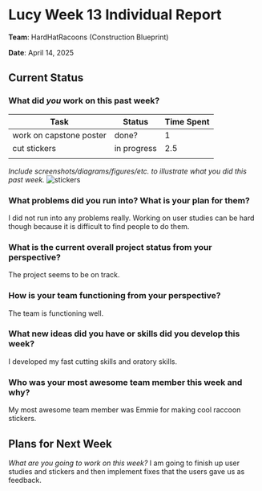 # Lucy Week 13 Individual Report

**Team**: HardHatRacoons (Construction Blueprint)

**Date**:  April 14, 2025

## Current Status

### What did _you_ work on this past week?

| Task | Status | Time Spent |
| ---- | ------ | ---------- |
| work on capstone poster | done? | 1 |
| cut stickers |in progress | 2.5 |
|      |        |            |

_Include screenshots/diagrams/figures/etc. to illustrate what you did this past week._
![stickers](images/emmie-stickers.png)

### What problems did you run into? What is your plan for them?
I did not run into any problems really. Working on user studies can be hard though because it is difficult to find people to do them.

### What is the current overall project status from your perspective?
The project seems to be on track.

### How is your team functioning from your perspective?
The team is functioning well.

### What new ideas did you have or skills did you develop this week?
I developed my fast cutting skills and oratory skills.

### Who was your most awesome team member this week and why?
My most awesome team member was Emmie for making cool raccoon stickers.

## Plans for Next Week
_What are you going to work on this week?_
I am going to finish up user studies and stickers and then implement fixes that the users gave us as feedback.